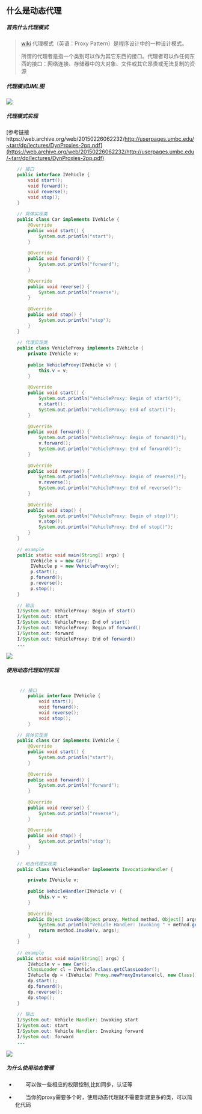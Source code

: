 ## 什么是动态代理

##### 首先什么代理模式

>[wiki](https://zh.wikipedia.org/wiki/%E4%BB%A3%E7%90%86%E6%A8%A1%E5%BC%8F)
>代理模式（英语：Proxy Pattern）是程序设计中的一种设计模式。
>
>所谓的代理者是指一个类别可以作为其它东西的接口。代理者可以作任何东西的接口：网络连接、存储器中的大对象、文件或其它昂贵或无法复制的资源

##### 代理模式UML图
![](https://upload.wikimedia.org/wikipedia/commons/thumb/7/75/Proxy_pattern_diagram.svg/439px-Proxy_pattern_diagram.svg.png)

##### 代理模式实现
[参考链接https://web.archive.org/web/20150226062232/http://userpages.umbc.edu/~tarr/dp/lectures/DynProxies-2pp.pdf](https://web.archive.org/web/20150226062232/http://userpages.umbc.edu/~tarr/dp/lectures/DynProxies-2pp.pdf)

```java
    // 接口
    public interface IVehicle {
        void start();
        void forward();
        void reverse();
        void stop();
    }
    
    // 具体实现类
    public class Car implements IVehicle {
        @Override
        public void start() {
            System.out.println("start");
        }
    
        @Override
        public void forward() {
            System.out.println("forward");
        }
    
        @Override
        public void reverse() {
            System.out.println("reverse");
        }
    
        @Override
        public void stop() {
            System.out.println("stop");
        }
    }
    
    // 代理实现类
    public class VehicleProxy implements IVehicle {
        private IVehicle v;
    
        public VehicleProxy(IVehicle v) {
            this.v = v;
        }
    
        @Override
        public void start() {
            System.out.println("VehicleProxy: Begin of start()");
            v.start();
            System.out.println("VehicleProxy: End of start()");
        }
    
        @Override
        public void forward() {
            System.out.println("VehicleProxy: Begin of forward()");
            v.forward();
            System.out.println("VehicleProxy: End of forward()");
        }
    
        @Override
        public void reverse() {
            System.out.println("VehicleProxy: Begin of reverse()");
            v.reverse();
            System.out.println("VehicleProxy: End of reverse()");
        }
    
        @Override
        public void stop() {
            System.out.println("VehicleProxy: Begin of stop()");
            v.stop();
            System.out.println("VehicleProxy: End of stop()");
        }
    }
    
    // example
    public static void main(String[] args) {
         IVehicle v = new Car();
         IVehicle p = new VehicleProxy(v);
         p.start();
         p.forward();
         p.reverse();
         p.stop();
    }
    
    // 输出
    I/System.out: VehicleProxy: Begin of start()
    I/System.out: start
    I/System.out: VehicleProxy: End of start()
    I/System.out: VehicleProxy: Begin of forward()
    I/System.out: forward
    I/System.out: VehicleProxy: End of forward()
    ...
```
![](https://images2018.cnblogs.com/blog/596306/201806/596306-20180628132910410-752345194.png)

##### 使用动态代理如何实现

```java

     // 接口
        public interface IVehicle {
            void start();
            void forward();
            void reverse();
            void stop();
        }
    
    // 具体实现类
    public class Car implements IVehicle {
        @Override
        public void start() {
            System.out.println("start");
        }
    
        @Override
        public void forward() {
            System.out.println("forward");
        }
    
        @Override
        public void reverse() {
            System.out.println("reverse");
        }
    
        @Override
        public void stop() {
            System.out.println("stop");
        }
    }
    
    // 动态代理实现类
    public class VehicleHandler implements InvocationHandler {

        private IVehicle v;
    
        public VehicleHandler(IVehicle v) {
            this.v = v;
        }
    
        @Override
        public Object invoke(Object proxy, Method method, Object[] args) throws Throwable {
            System.out.println("Vehicle Handler: Invoking " + method.getName());
            return method.invoke(v, args);
        }
    }
    
    // example
    public static void main(String[] args) {
        IVehicle v = new Car();
        ClassLoader cl = IVehicle.class.getClassLoader();
        IVehicle dp = (IVehicle) Proxy.newProxyInstance(cl, new Class[]{IVehicle.class}, new VehicleHandler(v));
        dp.start();
        dp.forward();
        dp.reverse();
        dp.stop();
    }
    
    // 输出
    I/System.out: Vehicle Handler: Invoking start
    I/System.out: start
    I/System.out: Vehicle Handler: Invoking forward
    I/System.out: forward
    ...
```    

![](https://images2018.cnblogs.com/blog/596306/201806/596306-20180628133007498-2015794119.png)
    
##### 为什么使用动态管理
+ &emsp;&emsp;可以做一些相应的权限控制,比如同步，认证等

+ &emsp;&emsp;当你的proxy需要多个时，使用动态代理就不需要新建更多的类，可以简化代码
